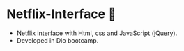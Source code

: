 # Netflix-Interface :movie_camera:​
 - Netflix interface with Html, css and JavaScript (jQuery).
 - Developed in Dio bootcamp.
